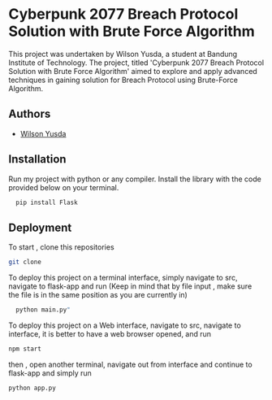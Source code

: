 
# Cyberpunk 2077 Breach Protocol Solution with Brute Force Algorithm


This project was undertaken by Wilson Yusda, a student at Bandung Institute of Technology. The project, titled 'Cyberpunk 2077 Breach Protocol Solution with Brute Force Algorithm' aimed to explore and apply advanced techniques in gaining solution for Breach Protocol using Brute-Force Algorithm.


## Authors

- [Wilson Yusda](https://www.github.com/Razark-Y)


## Installation

Run my project with python or any compiler. Install the library with the code provided below on your terminal.
```bash
  pip install Flask
```
    
## Deployment

To start , clone this repositories 
```bash
git clone
```

To deploy this project on a terminal interface, simply navigate to src, navigate to flask-app and run (Keep in mind that by file input , make sure the file is in the same position as you are currently in)

```bash
  python main.py"
```

To deploy this project on a Web interface, navigate to src, navigate to interface, it is better to have a web browser opened, and run
```bash
npm start
```
then , open another terminal, navigate out from interface and continue to flask-app and simply run
```bash
python app.py
```


